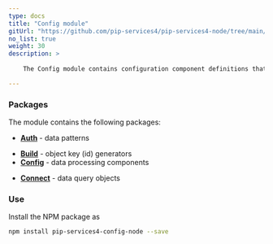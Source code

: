 ```yaml
---
type: docs
title: "Config module"
gitUrl: "https://github.com/pip-services4/pip-services4-node/tree/main/pip-services4-config-node"
no_list: true
weight: 30
description: > 
 
    The Config module contains configuration component definitions that can be used to build applications and services.

---
```



### Packages

The module contains the following packages:

* [**Auth**](auth) - data patterns
- [**Build**](build) - object key (id) generators
- [**Config**](config) - data processing components
* [**Connect**](connect) - data query objects



### Use

Install the NPM package as
```bash
npm install pip-services4-config-node --save
```